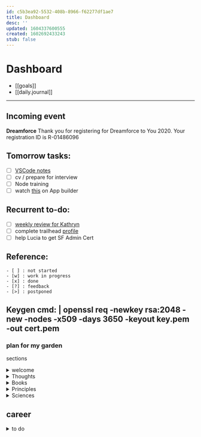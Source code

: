 ```yaml
---
id: c5b3ea92-5532-408b-8966-f62277df1ae7
title: Dashboard
desc: ''
updated: 1604337600555
created: 1602692433243
stub: false
---
```

# Dashboard

- [[goals]]
- [[daily.journal]]

---
## Incoming event
**Dreamforce**
Thank you for registering for Dreamforce to You 2020.
Your registration ID is R-01486096

## Tomorrow tasks:
- [ ] [VSCode notes](https://trailhead.salesforce.com/en/content/learn/projects/quickstart-vscode-salesforce) 
- [ ] cv / prepare for interview
- [ ] Node training
- [ ] watch [this](https://www.youtube.com/watch?v=yYbrkaW4CgM) on App builder

## Recurrent to-do:
- [ ] [weekly review for Kathryn](https://docs.google.com/document/d/1RcVrCH8Ch0T9X_k4-lo5Z8O21agcuhXG_AA9Zsb9CFc/edit)
- [ ] complete trailhead [profile](https://trailblazer.me/id)
- [ ] help Lucia to get SF Admin Cert

## Reference:
```
- [ ] : not started
- [w] : work in progress
- [x] : done
- [?] : feedback
- [>] : postponed
```
## Keygen cmd: | openssl req -newkey rsa:2048 -new -nodes -x509 -days 3650 -keyout key.pem -out cert.pem

### plan for my garden

sections

<details><summary>welcome
</summary>
#Hi

### Welcome to Cristian’s [Digital Garden](https://joelhooks.com/digital-garden) 🌱
I’m Cristian.
I’m a Salesforce developer consultant at Revolent.
I currently hold 2 Salesforce certifications, Admin and Platform Developer; I'm currently working on my 3rd Certification as an App Builder.
The purpose of my Digital garden/second brain, is to put my knowledge, all in one place, easely accessible.



Where you can find me:

:email: : c.caratti(at)me.com
Twitter: @criscaratti
Github: https://github.com/criscara-dev
LinkedIn: https://www.linkedin.com/in/cristian-caratti-00a1b7136/

~~Thanks for stopping by and please do not hesitate to get in touch if you have any questions or comments.~~

This static website has been built using [Dendron](https://www.dendron.so/), Jackill.

</details>
 
<details><summary>
Thoughts
</summary>
**Lorem ipsum dolor sit amet...**
</details>

<details><summary>
Books
</summary>
**Lorem ipsum dolor sit amet...**
</details>
 
<details><summary>
Principles
</summary>
life
work -> Salesforce -> ...
</details>

<details><summary>
Sciences
</summary>
- Math
- Physics
- Astronomy
- Chemestry
- Computing

</details>

## career
<details><summary>
to do
</summary>

- [ ] Career exploration toolpack pdfs 
- [ ] my profile - and for to work with me 
- [ ] this [trail](https://trailhead.salesforce.com/content/learn/trails/build-your-career-with-salesforce-skills) and info from this trail
- [ ] Get professional picture taken 
- [ ] https://appexchange.salesforce.com/jobs 
 
</details>
